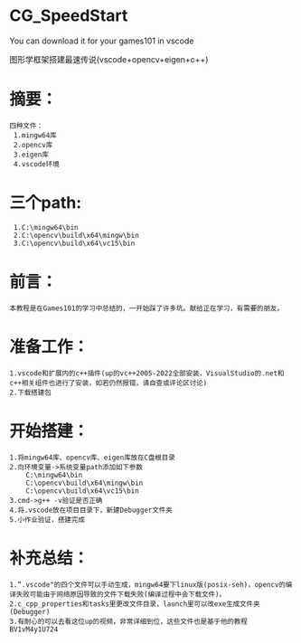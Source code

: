 # CG_SpeedStart
You can download it for your games101 in vscode

图形学框架搭建最速传说(vscode+opencv+eigen+c++)

# 摘要：
	四种文件：
	 1.mingw64库
	 2.opencv库
	 3.eigen库
	 4.vscode环境
# 三个path:
	 1.C:\mingw64\bin
	 2.C:\opencv\build\x64\mingw\bin
	 3.C:\opencv\build\x64\vc15\bin

# 前言：
	本教程是在Games101的学习中总结的，一开始踩了许多坑。献给正在学习，有需要的朋友。
	

# 准备工作：
	1.vscode和扩展内的c++插件(up的vc++2005-2022全部安装，VisualStudio的.net和c++相关组件也进行了安装，如若仍然报错，请自查或评论区讨论)
	2.下载搭建包

# 开始搭建：
	1.将mingw64库、opencv库、eigen库放在C盘根目录
	2.向环境变量->系统变量path添加如下参数
		C:\mingw64\bin
		C:\opencv\build\x64\mingw\bin
		C:\opencv\build\x64\vc15\bin
	3.cmd->g++ -v验证是否正确
	4.将.vscode放在项目目录下，新建Debugger文件夹
	5.小作业验证，搭建完成

# 补充总结：
	1.“.vscode"的四个文件可以手动生成，mingw64要下linux版(posix-seh)，opencv的编译失败可能由于网络原因导致的文件下载失败(编译过程中会下载文件)。
	2.c_cpp_properties和tasks里更改文件目录，launch里可以改exe生成文件夹(Debugger)
	3.有耐心的可以去看这位up的视频，非常详细到位，这些文件也是基于他的教程 BV1vM4y1U724






